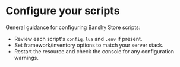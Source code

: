 # Configure your scripts

General guidance for configuring Banshy Store scripts:
- Review each script's `config.lua` and `.env` if present.
- Set framework/inventory options to match your server stack.
- Restart the resource and check the console for any configuration warnings.


